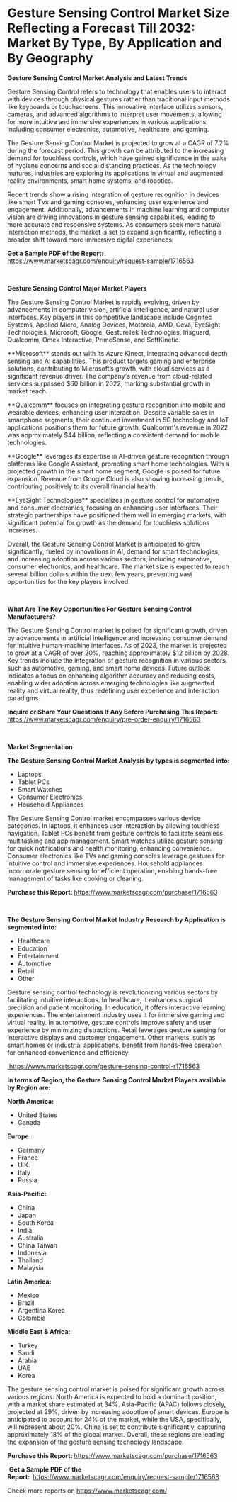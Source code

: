 <p><h1>Gesture Sensing Control Market Size Reflecting a Forecast Till 2032: Market By Type, By Application and By Geography</h1></p><p><strong>Gesture Sensing Control Market Analysis and Latest Trends</strong></p>
<p><p>Gesture Sensing Control refers to technology that enables users to interact with devices through physical gestures rather than traditional input methods like keyboards or touchscreens. This innovative interface utilizes sensors, cameras, and advanced algorithms to interpret user movements, allowing for more intuitive and immersive experiences in various applications, including consumer electronics, automotive, healthcare, and gaming.</p><p>The Gesture Sensing Control Market is projected to grow at a CAGR of 7.2% during the forecast period. This growth can be attributed to the increasing demand for touchless controls, which have gained significance in the wake of hygiene concerns and social distancing practices. As the technology matures, industries are exploring its applications in virtual and augmented reality environments, smart home systems, and robotics. </p><p>Recent trends show a rising integration of gesture recognition in devices like smart TVs and gaming consoles, enhancing user experience and engagement. Additionally, advancements in machine learning and computer vision are driving innovations in gesture sensing capabilities, leading to more accurate and responsive systems. As consumers seek more natural interaction methods, the market is set to expand significantly, reflecting a broader shift toward more immersive digital experiences.</p></p>
<p><strong>Get a Sample PDF of the Report:&nbsp;</strong> <a href="https://www.marketscagr.com/enquiry/request-sample/1716563?utm_campaign=3075&utm_medium=2&utm_source=Github&utm_content=ia&utm_term=25032025&utm_id=gesture-sensing-control">https://www.marketscagr.com/enquiry/request-sample/1716563</a></p>
<p>&nbsp;</p>
<p><strong>Gesture Sensing Control Major Market Players</strong></p>
<p><p>The Gesture Sensing Control Market is rapidly evolving, driven by advancements in computer vision, artificial intelligence, and natural user interfaces. Key players in this competitive landscape include Cognitec Systems, Applied Micro, Analog Devices, Motorola, AMD, Ceva, EyeSight Technologies, Microsoft, Google, GestureTek Technologies, Irisguard, Qualcomm, Omek Interactive, PrimeSense, and SoftKinetic.</p><p>**Microsoft** stands out with its Azure Kinect, integrating advanced depth sensing and AI capabilities. This product targets gaming and enterprise solutions, contributing to Microsoft’s growth, with cloud services as a significant revenue driver. The company's revenue from cloud-related services surpassed $60 billion in 2022, marking substantial growth in market reach.</p><p>**Qualcomm** focuses on integrating gesture recognition into mobile and wearable devices, enhancing user interaction. Despite variable sales in smartphone segments, their continued investment in 5G technology and IoT applications positions them for future growth. Qualcomm's revenue in 2022 was approximately $44 billion, reflecting a consistent demand for mobile technologies.</p><p>**Google** leverages its expertise in AI-driven gesture recognition through platforms like Google Assistant, promoting smart home technologies. With a projected growth in the smart home segment, Google is poised for future expansion. Revenue from Google Cloud is also showing increasing trends, contributing positively to its overall financial health.</p><p>**EyeSight Technologies** specializes in gesture control for automotive and consumer electronics, focusing on enhancing user interfaces. Their strategic partnerships have positioned them well in emerging markets, with significant potential for growth as the demand for touchless solutions increases.</p><p>Overall, the Gesture Sensing Control Market is anticipated to grow significantly, fueled by innovations in AI, demand for smart technologies, and increasing adoption across various sectors, including automotive, consumer electronics, and healthcare. The market size is expected to reach several billion dollars within the next few years, presenting vast opportunities for the key players involved.</p></p>
<p>&nbsp;</p>
<p><strong>What Are The Key Opportunities For Gesture Sensing Control Manufacturers?</strong></p>
<p><p>The Gesture Sensing Control market is poised for significant growth, driven by advancements in artificial intelligence and increasing consumer demand for intuitive human-machine interfaces. As of 2023, the market is projected to grow at a CAGR of over 20%, reaching approximately $12 billion by 2028. Key trends include the integration of gesture recognition in various sectors, such as automotive, gaming, and smart home devices. Future outlook indicates a focus on enhancing algorithm accuracy and reducing costs, enabling wider adoption across emerging technologies like augmented reality and virtual reality, thus redefining user experience and interaction paradigms.</p></p>
<p><strong>Inquire or Share Your Questions If Any Before Purchasing This Report:</strong> <a href="https://www.marketscagr.com/enquiry/pre-order-enquiry/1716563?utm_campaign=3075&utm_medium=2&utm_source=Github&utm_content=ia&utm_term=25032025&utm_id=gesture-sensing-control">https://www.marketscagr.com/enquiry/pre-order-enquiry/1716563</a></p>
<p>&nbsp;</p>
<p><strong>Market Segmentation</strong></p>
<p><strong>The Gesture Sensing Control Market Analysis by types is segmented into:</strong></p>
<p><ul><li>Laptops</li><li>Tablet PCs</li><li>Smart Watches</li><li>Consumer Electronics</li><li>Household Appliances</li></ul></p>
<p><p>The Gesture Sensing Control market encompasses various device categories. In laptops, it enhances user interaction by allowing touchless navigation. Tablet PCs benefit from gesture controls to facilitate seamless multitasking and app management. Smart watches utilize gesture sensing for quick notifications and health monitoring, enhancing convenience. Consumer electronics like TVs and gaming consoles leverage gestures for intuitive control and immersive experiences. Household appliances incorporate gesture sensing for efficient operation, enabling hands-free management of tasks like cooking or cleaning.</p></p>
<p><strong>Purchase this Report:&nbsp;</strong><a href="https://www.marketscagr.com/purchase/1716563?utm_campaign=3075&utm_medium=2&utm_source=Github&utm_content=ia&utm_term=25032025&utm_id=gesture-sensing-control">https://www.marketscagr.com/purchase/1716563</a></p>
<p>&nbsp;</p>
<p><strong>The Gesture Sensing Control Market Industry Research by Application is segmented into:</strong></p>
<p><ul><li>Healthcare</li><li>Education</li><li>Entertainment</li><li>Automotive</li><li>Retail</li><li>Other</li></ul></p>
<p><p>Gesture sensing control technology is revolutionizing various sectors by facilitating intuitive interactions. In healthcare, it enhances surgical precision and patient monitoring. In education, it offers interactive learning experiences. The entertainment industry uses it for immersive gaming and virtual reality. In automotive, gesture controls improve safety and user experience by minimizing distractions. Retail leverages gesture sensing for interactive displays and customer engagement. Other markets, such as smart homes or industrial applications, benefit from hands-free operation for enhanced convenience and efficiency.</p></p>
<p><a href="https://www.marketscagr.com/gesture-sensing-control-r1716563?utm_campaign=3075&utm_medium=2&utm_source=Github&utm_content=ia&utm_term=25032025&utm_id=gesture-sensing-control">&nbsp;https://www.marketscagr.com/gesture-sensing-control-r1716563</a></p>
<p><strong>In terms of Region, the Gesture Sensing Control Market Players available by Region are:</strong></p>
<p>
    <p> <strong> North America: </strong>
        <ul>
            <li>United States</li>
            <li>Canada</li>
        </ul>
        </p> 
    <p> <strong> Europe: </strong>
        <ul>
            <li>Germany</li>
            <li>France</li>
            <li>U.K.</li>
            <li>Italy</li>
            <li>Russia</li>
        </ul>
        </p> 
    <p> <strong> Asia-Pacific: </strong>
        <ul>
            <li>China</li>
            <li>Japan</li>
            <li>South Korea</li>
            <li>India</li>
            <li>Australia</li>
            <li>China Taiwan</li>
            <li>Indonesia</li>
            <li>Thailand</li>
            <li>Malaysia</li>
        </ul>
        </p> 
    <p> <strong> Latin America: </strong>
        <ul>
            <li>Mexico</li>
            <li>Brazil</li>
            <li>Argentina Korea</li>
            <li>Colombia</li>
        </ul>
        </p> 
    <p> <strong> Middle East & Africa: </strong>
        <ul>
            <li>Turkey</li>
            <li>Saudi</li>
            <li>Arabia</li>
            <li>UAE</li>
            <li>Korea</li>
        </ul>
    </p>
    </p>
<p><p>The gesture sensing control market is poised for significant growth across various regions. North America is expected to hold a dominant position, with a market share estimated at 34%. Asia-Pacific (APAC) follows closely, projected at 29%, driven by increasing adoption of smart devices. Europe is anticipated to account for 24% of the market, while the USA, specifically, will represent about 20%. China is set to contribute significantly, capturing approximately 18% of the global market. Overall, these regions are leading the expansion of the gesture sensing technology landscape.</p></p>
<p><strong>Purchase this Report: </strong><a href="https://www.marketscagr.com/purchase/1716563?utm_campaign=3075&utm_medium=2&utm_source=Github&utm_content=ia&utm_term=25032025&utm_id=gesture-sensing-control">https://www.marketscagr.com/purchase/1716563</a></p>
<p>&nbsp;<strong>Get a Sample PDF of the Report:&nbsp;&nbsp;</strong><a href="https://www.marketscagr.com/enquiry/request-sample/1716563?utm_campaign=3075&utm_medium=2&utm_source=Github&utm_content=ia&utm_term=25032025&utm_id=gesture-sensing-control">https://www.marketscagr.com/enquiry/request-sample/1716563</a></p>
<p><strong></strong></p>
<p>Check more reports on <a href="https://www.marketscagr.com/?utm_campaign=3075&utm_medium=2&utm_source=Github&utm_content=ia&utm_term=25032025&utm_id=gesture-sensing-control">https://www.marketscagr.com/</a></p>
